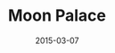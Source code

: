 --- 
title: "Moon Palace" 
excerpt: ""
slug: moon-palace
category: "Read"
subcategory: "Book"
featuredImage: "https://res.cloudinary.com/dbi2zounq/image/upload/v1651048795/Digital%20garden/media/moon-palace_hyga0n.jpg"
date: 2015-03-07
listingOnly: true
--- 
